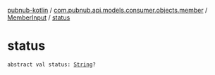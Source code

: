 [pubnub-kotlin](../../index.md) / [com.pubnub.api.models.consumer.objects.member](../index.md) / [MemberInput](index.md) / [status](./status.md)

# status

`abstract val status: `[`String`](https://kotlinlang.org/api/latest/jvm/stdlib/kotlin/-string/index.html)`?`